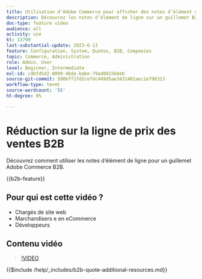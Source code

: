 ```yaml
---
title: Utilisation d’Adobe Commerce pour afficher des notes d’élément de ligne pour un guillemet
description: Découvrez les notes d’élément de ligne sur un guillemet B2B dans Adobe Commerce
doc-type: feature video
audience: all
activity: use
kt: 13799
last-substantial-update: 2023-6-13
feature: Configuration, System, Quotes, B2B, Companies
topic: Commerce, Administration
role: Admin, User
level: Beginner, Intermediate
exl-id: c4bfd5d2-0099-4bde-babe-79ad8815b8eb
source-git-commit: 598bff1fd2cefdc449d5ae3431401aec1e796313
workflow-type: tm+mt
source-wordcount: '55'
ht-degree: 0%

---
```


# Réduction sur la ligne de prix des ventes B2B

Découvrez comment utiliser les notes d’élément de ligne pour un guillemet Adobe Commerce B2B.

{{b2b-feature}}

## Pour qui est cette vidéo ?

- Chargés de site web
- Marchandisers e en eCommerce
- Développeurs

## Contenu vidéo

>[!VIDEO](https://video.tv.adobe.com/v/3423691?learn=on&captions=fre_fr)

{{$include /help/_includes/b2b-quote-additional-resources.md}}
